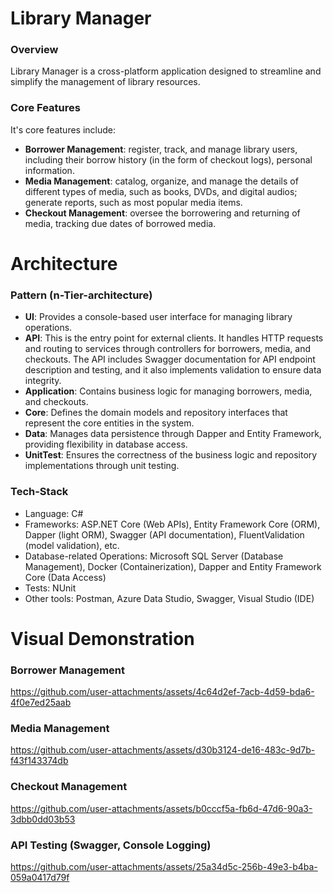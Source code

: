 # Library Manager

### Overview

Library Manager is a cross-platform application designed to streamline and simplify the management of library resources. <br>

### Core Features

It's core features include:<br>
* __Borrower Management__: register, track, and manage library users, including their borrow history (in the form of checkout logs), personal information.
* __Media Management__: catalog, organize, and manage the details of different types of media, such as books, DVDs, and digital audios; generate reports, such as most popular media items.
* __Checkout Management__: oversee the borrowering and returning of media, tracking due dates of borrowed media.

# Architecture

### Pattern (n-Tier-architecture)

- __UI__: Provides a console-based user interface for managing library operations.
- __API__: This is the entry point for external clients. It handles HTTP requests and routing to services through controllers for borrowers, media, and checkouts. The API includes Swagger documentation for API endpoint description and testing, and it also implements validation to ensure data integrity.
- __Application__: Contains business logic for managing borrowers, media, and checkouts.
- __Core__: Defines the domain models and repository interfaces that represent the core entities in the system.
- __Data__: Manages data persistence through Dapper and Entity Framework, providing flexibility in database access.
- __UnitTest__: Ensures the correctness of the business logic and repository implementations through unit testing.

### Tech-Stack

- Language: C#
- Frameworks: ASP.NET Core (Web APIs), Entity Framework Core (ORM), Dapper (light ORM), Swagger (API documentation), FluentValidation (model validation), etc.
- Database-related Operations: Microsoft SQL Server (Database Management), Docker (Containerization), Dapper and Entity Framework Core (Data Access)
- Tests: NUnit
- Other tools: Postman, Azure Data Studio, Swagger, Visual Studio (IDE)

# Visual Demonstration

### Borrower Management

https://github.com/user-attachments/assets/4c64d2ef-7acb-4d59-bda6-4f0e7ed25aab

### Media Management 

https://github.com/user-attachments/assets/d30b3124-de16-483c-9d7b-f43f143374db


### Checkout Management

https://github.com/user-attachments/assets/b0cccf5a-fb6d-47d6-90a3-3dbb0dd03b53


### API Testing (Swagger, Console Logging)

https://github.com/user-attachments/assets/25a34d5c-256b-49e3-b4ba-059a0417d79f



